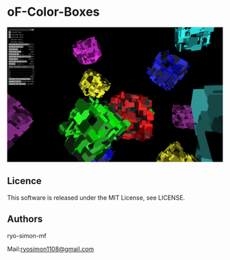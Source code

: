 # oF-Color-Boxes

![image.png](https://raw.githubusercontent.com/ryo-simon-mf/oF-Color-Boxes/master/pic/image1.png)

## Licence
This software is released under the MIT License, see LICENSE.

## Authors
ryo-simon-mf

Mail:ryosimon1108@gmail.com
